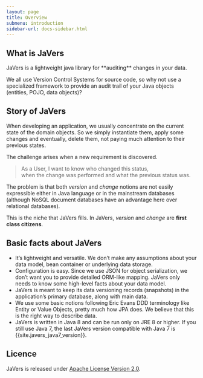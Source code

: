 ```yaml
---
layout: page
title: Overview
submenu: introduction
sidebar-url: docs-sidebar.html
---
```


<h2 id="what-is-javers">What is JaVers</h2>
JaVers is a lightweight java library for **auditing** changes in your data.

We all use Version Control Systems for source code,
so why not use a specialized framework to provide an audit trail of your Java objects (entities, POJO, data objects)?

<h2 id="story">Story of JaVers</h2>

When developing an application, we usually concentrate on the current state of the domain objects.
So we simply instantiate them, apply some changes and eventually, delete them, not paying much attention to their previous states.

The challenge arises when a new requirement is discovered.

> As a User, I want to know who changed this status, <br/>
> when the change was performed and what the previous status was.

The problem is that both *version* and *change* notions are not easily expressible either in
Java language or in the mainstream databases (although NoSQL document databases have an advantage here over relational databases).

This is the niche that JaVers fills. In JaVers, *version* and *change* are **first class citizens**.

<h2 id="basic-facts-about-javers">Basic facts about JaVers</h2>

* It’s lightweight and versatile. We don’t make any assumptions about your data model, bean container or underlying data storage.
* Configuration is easy. Since we use JSON for object serialization, we don’t want you to provide detailed ORM-like mapping. JaVers only needs to know some high-level facts about your data model.
* JaVers is meant to keep its data versioning records (snapshots) in the application’s primary database, along with main data.
* We use some basic notions following Eric Evans DDD terminology like Entity or Value Objects, pretty much how JPA does. We believe that this is the right way to describe data.
* JaVers is written in Java 8 and can be run only on JRE 8 or higher.
  If you still use Java 7, the last JaVers version compatible with Java 7 is {{site.javers_java7_version}}. 

<h2 id="licence">Licence</h2>
JaVers is released under
<a title="Apache License Version 2.0" href="http://opensource.org/licenses/Apache-2.0">Apache License
Version 2.0</a>.
